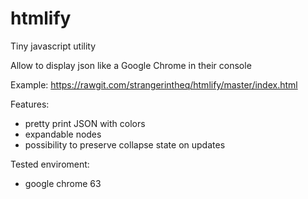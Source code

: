 # htmlify

Tiny javascript utility 

Allow to display json like a Google Chrome in their console

Example: https://rawgit.com/strangerintheq/htmlify/master/index.html

Features:
- pretty print JSON with colors
- expandable nodes
- possibility to preserve collapse state on updates


Tested enviroment:
- google chrome 63
